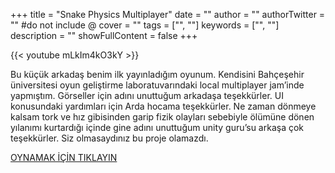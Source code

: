 ﻿+++
title = "Snake Physics Multiplayer"
date = ""
author = ""
authorTwitter = "" #do not include @
cover = ""
tags = ["", ""]
keywords = ["", ""]
description = ""
showFullContent = false
+++


{{< youtube mLkIm4kO3kY >}}

Bu küçük arkadaş benim ilk yayınladığım oyunum. Kendisini Bahçeşehir üniversitesi oyun geliştirme laboratuvarındaki local multiplayer jam’inde yapmıştım. Görseller için adını unuttuğum arkadaşa teşekkürler. UI konusundaki yardımları için Arda hocama teşekkürler. Ne zaman dönmeye kalsam tork ve hız gibisinden garip fizik olayları sebebiyle ölümüne dönen yılanımı kurtardığı içinde gine adını unuttuğum unity guru’su arkaşa çok teşekkürler. Siz olmasaydınız bu proje olamazdı.

[OYNAMAK İÇİN TIKLAYIN](https://gamejolt.com/games/snake-physics-multiplayer/82321)
